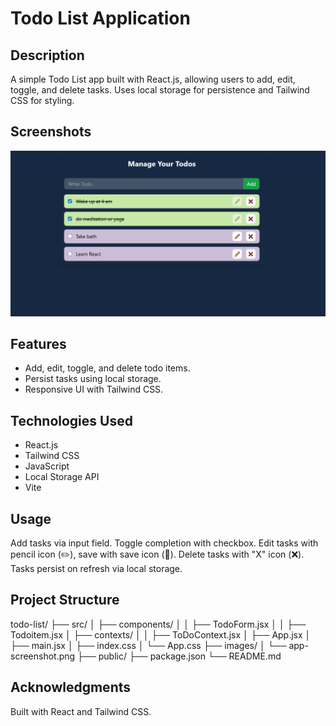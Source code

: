 # Todo List Application

## Description
A simple Todo List app built with React.js, allowing users to add, edit, toggle, and delete tasks. Uses local storage for persistence and Tailwind CSS for styling.

## Screenshots
![Todo App Screenshot](./images/app-screenshot.png)

## Features
- Add, edit, toggle, and delete todo items.
- Persist tasks using local storage.
- Responsive UI with Tailwind CSS.

## Technologies Used
- React.js
- Tailwind CSS
- JavaScript
- Local Storage API
- Vite 

## Usage

Add tasks via input field.
Toggle completion with checkbox.
Edit tasks with pencil icon (✏️), save with save icon (📁).
Delete tasks with "X" icon (❌).
Tasks persist on refresh via local storage.

## Project Structure

todo-list/
├── src/
│   ├── components/
│   │   ├── TodoForm.jsx
│   │   ├── Todoitem.jsx
│   ├── contexts/
│   │   ├── ToDoContext.jsx
│   ├── App.jsx
│   ├── main.jsx
│   ├── index.css
│   └── App.css
├── images/
│   └── app-screenshot.png
├── public/
├── package.json
└── README.md

## Acknowledgments

Built with React and Tailwind CSS.
